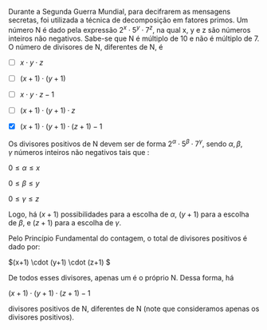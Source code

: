 

Durante a Segunda Guerra Mundial, para decifrarem as mensagens secretas, foi utilizada a técnica de decomposição em fatores primos. Um número N é dado pela expressão $2^x \cdot 5^y \cdot 7^z$, na qual x, y e z são números inteiros não negativos. Sabe-se que N é múltiplo de 10 e não é múltiplo de 7. O número de divisores de N, diferentes de N, é



- [ ] $x \cdot y \cdot z$
- [ ] $(x +1) \cdot (y +1)$
- [ ] $x \cdot y \cdot z - 1$
- [ ] $(x +1) \cdot (y +1) \cdot z$
- [x] $(x +1) \cdot (y +1) \cdot (z + 1) - 1$


Os divisores positivos de N devem ser de forma $2^{\alpha} \cdot 5^{\beta}\cdot 7^{\gamma}$, sendo $\alpha, \beta, \gamma$ números inteiros não negativos tais que :

$0 \leq \alpha \leq x$

$0 \leq \beta \leq y$

$0 \leq \gamma\leq z$

Logo, há $(x+1)$ possibilidades para a escolha de $\alpha$, $(y+1)$ para a escolha de $\beta$, e $(z+1)$ para a escolha de $\gamma$.

Pelo Princípio Fundamental do contagem, o total de divisores positivos é dado por:

$(x+1) \cdot (y+1) \cdot (z+1) $

De todos esses divisores, apenas um é o próprio N. Dessa forma, há

$(x+1) \cdot (y+1) \cdot (z+1) -1$

divisores positivos de N, diferentes de N (note que consideramos apenas os divisores positivos).
